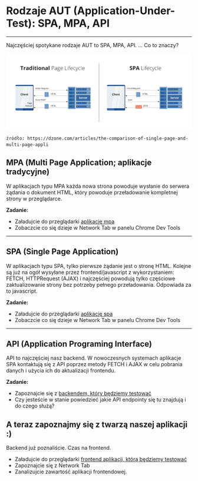 # Rodzaje AUT (Application-Under-Test): SPA, MPA, API

***

Najczęściej spotykane rodzaje AUT to SPA, MPA, API. ... Co to znaczy?

![spa i mpa](img/traditional-and-spa.jpg)


``żródło: https://dzone.com/articles/the-comparison-of-single-page-and-multi-page-appli``

## MPA (Multi Page Application; aplikacje tradycyjne)

W aplikacjach typu MPA każda nowa strona powoduje wysłanie do serwera żądania o dokument HTML, który powoduje przeładowanie
kompletnej strony w przeglądarce.

**Zadanie:** 
- Załadujcie do przeglądarki [aplikację mpa](../003_aut/mpa/index.html)
- Zobaczcie co się dzieje w Network Tab w panelu Chrome Dev Tools
 

***
## SPA (Single Page Application)

W aplikacjach typu SPA, tylko pierwsze żądanie jest o stronę HTML. Kolejne są już na ogół wysyłane przez frontend/javascript
z wykorzystaniem: FETCH, HTTPRequest (AJAX) i najczęściej powodują tylko częściowe zaktualizowanie strony bez potrzeby pełnego przeładowania. Odpowiada za to javascript.

**Zadanie:**
- Załadujcie do przeglądarki [aplikację spa](../003_aut/spa/index2.html)
- Zobaczcie co się dzieje w Network Tab w panelu Chrome Dev Tools
 

***
## API (Application Programing Interface)

API to najczęściej nasz backend. W nowoczesnych systemach aplikacje SPA kontaktują się z API poprzez metody FETCH i AJAX w celu pobrania danych i użycia ich do aktualizacji frontendu.


**Zadanie:**
- Zapoznajcie się z [backendem, który będziemy testować](../003_aut/api/app/)
- Czy jesteście w stanie powiedzieć jakie API endpointy się tu znajdują i do czego służą?

## A teraz zapoznajmy się z twarzą naszej aplikacji :)

Backend już poznaliście. Czas na frontend.
- Załadujcie do przeglądarki [frontend aplikacji, którą będziemy testować](../003_aut/full/index.html)
- Zapoznajcie się z Network Tab
- Zanalizujcie zawartość aplikacji frontendowej.